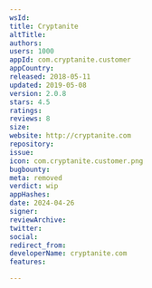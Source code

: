 ```yaml
---
wsId: 
title: Cryptanite
altTitle: 
authors: 
users: 1000
appId: com.cryptanite.customer
appCountry: 
released: 2018-05-11
updated: 2019-05-08
version: 2.0.8
stars: 4.5
ratings: 
reviews: 8
size: 
website: http://cryptanite.com
repository: 
issue: 
icon: com.cryptanite.customer.png
bugbounty: 
meta: removed
verdict: wip
appHashes: 
date: 2024-04-26
signer: 
reviewArchive: 
twitter: 
social: 
redirect_from: 
developerName: cryptanite.com
features: 

---
```


